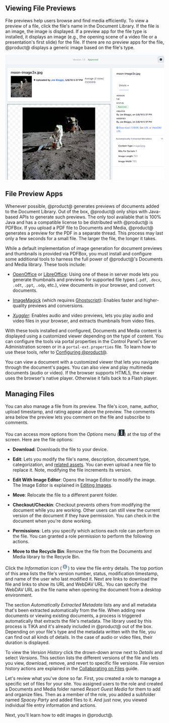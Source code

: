 ## Viewing File Previews

File previews help users browse and find media efficiently. To view a preview of 
a file, click the file's name in the Document Library. If the file is an image, 
the image is displayed. If a preview app for the file type is installed, it 
displays an image (e.g., the opening scene of a video file or a presentation's 
first slide) for the file. If there are no preview apps for the file, @product@ 
displays a generic image based on the file's type. 

![Figure 6: A file's entry view lets you act on the file, preview it, and inspect its details. If you've installed an appropriate preview plugin for a file, its preview image displays in the preview area. By default, @product@ can preview many image types.](../../../../images/dm-file-entry-details.png)

## File Preview Apps

Whenever possible, @product@ generates previews of documents added to the 
Document Library. Out of the box, @product@ only ships with Java-based APIs to
generate such previews. The only tool available that is 100% Java and has a 
compatible license to be distributed with @product@ is PDFBox. If you upload a 
PDF file to Documents and Media, @product@ generates a preview for the 
PDF in a separate thread. This process may last only a few seconds for a small 
file. The larger the file, the longer it takes. 

While a default implementation of image generation for document previews and
thumbnails is provided via PDFBox, you must install and configure some
additional tools to harness the full power of @product@'s Documents and Media
library. These tools include: 

-   [OpenOffice](http://www.openoffice.org) or
    [LibreOffice](http://www.libreoffice.org): 
    Using one of these in server mode lets you generate thumbnails and previews 
    for supported file types (`.pdf`, `.docx`, `.odt`, `.ppt`, `.odp`, etc.), 
    view documents in your browser, and convert documents. 

-   [ImageMagick](http://www.imagemagick.org) (which requires
    [Ghostscript](http://www.ghostscript.com)): 
    Enables faster and higher-quality previews and conversions. 

-   [*Xuggler*](http://www.xuggle.com/xuggler): 
    Enables audio and video previews, lets you play audio and video files in your browser, and extracts 
    thumbnails from video files. 

With these tools installed and configured, Documents and Media content is 
displayed using a customized viewer depending on the type of content. You can 
configure the tools via portal properties in the Control Panel's Server 
Administration screen or in a `portal-ext.properties` file. To learn how to use 
these tools, refer to 
[Configuring @product@](/discover/portal/-/knowledge_base/7-1/configuring-liferay). 

You can view a document with a customized viewer that lets you navigate through 
the document's pages. You can also view and play multimedia documents (audio or 
video). If the browser supports HTML5, the viewer uses the browser's native 
player. Otherwise it falls back to a Flash player. 

## Managing Files

You can also manage a file from its preview. The file's icon, name, author, 
upload timestamp, and rating appear above the preview. The comments area below 
the preview lets you comment on the file and subscribe to comments.

You can access more options from the *Options* menu 
(![Options](../../../../images/icon-options.png)) at the top of the screen. Here
are the file options:

-   **Download**: Downloads the file to your device.

-   **Edit**: Lets you modify the file's name, description, document type,
    categorization, and 
    [related assets](/discover/portal/-/knowledge_base/7-1/defining-content-relationships).
    You can even upload a new file to replace it. Note, modifying the file
    increments its version.

-   **Edit With Image Editor**: Opens the Image Editor to modify the image. The 
    Image Editor is explained in 
    [Editing Images](/discover/portal/-/knowledge_base/7-0/editing-images).

-   **Move**: Relocate the file to a different parent folder.

-   **Checkout/Checkin**: Checkout prevents others from modifying the document 
    while you are working. Other users can still view the current version of the 
    document if they have permission. You can check in the document when you're 
    done working.

-   **Permissions**: Lets you specify which actions each role can perform on the
    file. You can granted a role permission to perform the following actions.

-   **Move to the Recycle Bin**: Remove the file from the Documents and Media
    library to the Recycle Bin. 

Click the *Information* icon 
(![**i**](../../../../images/icon-information.png)) to view the file entry 
details. The top portion of this area lists the file's version number, status, 
modification timestamp, and name of the user who last modified it. Next are 
links to download the file and links to show its URL and WebDAV URL. You can 
specify the WebDAV URL as the file name when opening the document from a desktop 
environment.

The section *Automatically Extracted Metadata* lists any and all metadata that's
been extracted automatically from the file. When adding new documents or viewing
existing documents, a process is triggered automatically that extracts the
file's metadata. The library used by this process is TIKA and it's already
included in @product@ out of the box. Depending on your file's type and the
metadata written with the file, you can find out all kinds of details. In the
case of audio or video files, their duration is displayed.

To view the *Version History* click the drown-down arrow next to *Details* and 
select *Versions*. This section lists the different versions of the file and 
lets you view, download, remove, and revert to specific file versions. File 
version history actions are explained in the 
[Collaborating on Files](/discover/portal/-/knowledge_base/7-0/collaborating-on-files) 
guide.

Let's review what you've done so far. First, you created a role to manage a
specific set of files for your site. You assigned users to the role and created
a Documents and Media folder named *Resort Guest Media* for them to add and
organize files. Then as a member of the role, you added a subfolder named
*Spacey Party* and added files to it. And just now, you viewed individual file
entry information and actions. 

Next, you'll learn how to edit images in @product@. 
